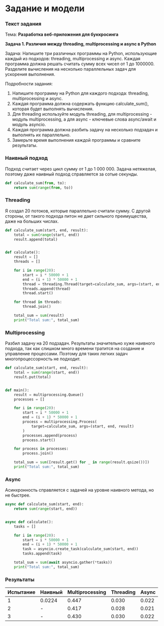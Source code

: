 # Задание и модели

### Текст задания

Тема: **Разработка веб-приложения для буккросинга**


**Задача 1. Различия между threading, multiprocessing и async в Python** 

Задача: Напишите три различных программы на Python, использующие каждый из подходов: threading, multiprocessing и async. Каждая программа должна решать считать сумму всех чисел от 1 до 1000000. Разделите вычисления на несколько параллельных задач для ускорения выполнения.

Подробности задания:

1. Напишите программу на Python для каждого подхода: threading, multiprocessing и async.
2. Каждая программа должна содержать функцию calculate_sum(), которая будет выполнять вычисления.
3. Для threading используйте модуль threading, для multiprocessing - модуль multiprocessing, а для async - ключевые слова async/await и модуль asyncio.
4. Каждая программа должна разбить задачу на несколько подзадач и выполнять их параллельно.
5. Замерьте время выполнения каждой программы и сравните результаты.

### Наивный подход

Подход считает через цикл сумму от 1 до 1 000 000. Задача нетяжелая, поэтому даже наивный подход справляется за сотые секунды.

``` py title="sum_naive.py"
def calculate_sum(from, to):
    return sum(range(from, to))
```

### Threading

Я создал 20 потоков, которые параллельно считали сумму. С другой стороны, от такого подхода питон не дает сильного преимущества, даже на больших числах.

``` py title="sum_threading.py"
def calculate_sum(start, end, result):
    total = sum(range(start, end))
    result.append(total)


def calculate():
    result = []
    threads = []

    for i in range(20):
        start = i * 50000 + 1
        end = (i + 1) * 50000 + 1
        thread = threading.Thread(target=calculate_sum, args=(start, end, result))
        threads.append(thread)
        thread.start()

    for thread in threads:
        thread.join()

    total_sum = sum(result)
    print("Total sum:", total_sum)

```

### Multiprocessing

Разбил задачу на 20 подзадач. Результаты значительно хуже наивного подхода, так как слишком много времени тратится на создание и управление процессами. Поэтому для таких легких задач многопроцессорность не подходит.

``` py title="sum_multiprocessing.py"
def calculate_sum(start, end, result):
    total = sum(range(start, end))
    result.put(total)


def main():
    result = multiprocessing.Queue()
    processes = []

    for i in range(20):
        start = i * 50000 + 1
        end = (i + 1) * 50000 + 1
        process = multiprocessing.Process(
            target=calculate_sum, args=(start, end, result)
        )
        processes.append(process)
        process.start()

    for process in processes:
        process.join()

    total_sum = sum([result.get() for _ in range(result.qsize())])
    print("Total sum:", total_sum)

```

### Async

Асинхронность справляется с задачей на уровне наивного метода, но не быстрее.

``` py title="sum_async.py"
async def calculate_sum(start, end):
    return sum(range(start, end))


async def calculate():
    tasks = []

    for i in range(20):
        start = i * 50000 + 1
        end = (i + 1) * 50000 + 1
        task = asyncio.create_task(calculate_sum(start, end))
        tasks.append(task)

    total_sum = sum(await asyncio.gather(*tasks))
    print("Total sum:", total_sum)

```

### Результаты

| Испытание      | Наивный   | Multiprocessing | Threading | Async   |
|---------------|---------|-----------------|-----------|---------|
| 1             | 0.0224       | 0.447     | 0.030   | 0.022 |
| 2             | -       | 0.417         | 0.028  | 0.021 |
| 3             | -       | 0.430     | 0.030 | 0.022 |
